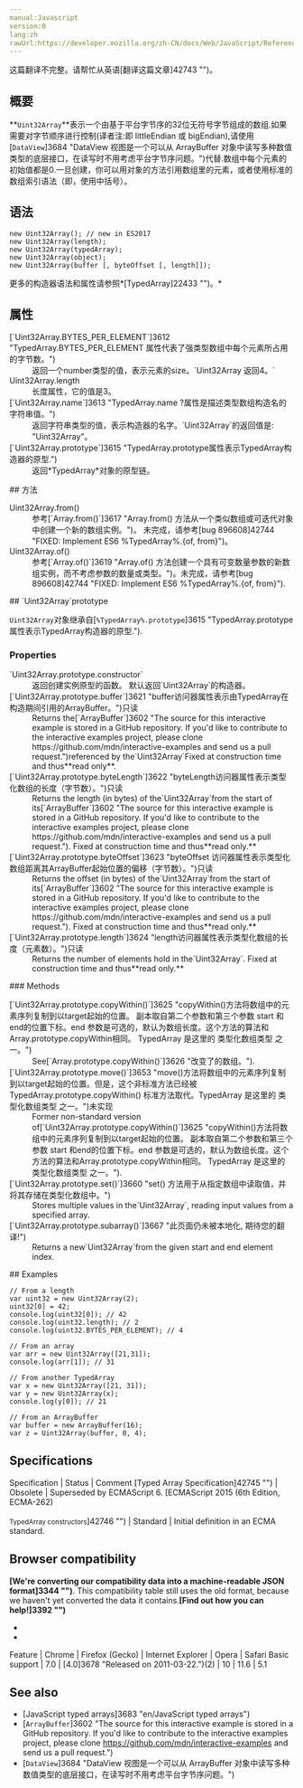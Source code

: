 ```yaml
---
manual:Javascript
version:0
lang:zh
rawUrl:https://developer.mozilla.org/zh-CN/docs/Web/JavaScript/Reference/Global_Objects/Uint32Array
---
```




这篇翻译不完整。请帮忙从英语[翻译这篇文章]42743 "")。





## 概要<a name="概要"></a>


**`Uint32Array`**表示一个由基于平台字节序的32位无符号字节组成的数组.如果需要对字节顺序进行控制(译者注:即 littleEndian 或 bigEndian),请使用[`DataView`]3684 "DataView 视图是一个可以从 ArrayBuffer 对象中读写多种数值类型的底层接口，在读写时不用考虑平台字节序问题。")代替.数组中每个元素的初始值都是0.一旦创建，你可以用对象的方法引用数组里的元素，或者使用标准的数组索引语法（即，使用中括号）。


## 语法<a name="语法"></a>

```
new Uint32Array(); // new in ES2017
new Uint32Array(length);
new Uint32Array(typedArray);
new Uint32Array(object);
new Uint32Array(buffer [, byteOffset [, length]]);
```


更多的构造器语法和属性请参照*[TypedArray]22433 "")。*


## 属性<a name="属性"></a>
<dl><dt id=''>[`Uint32Array.BYTES_PER_ELEMENT`]3612 "TypedArray.BYTES_PER_ELEMENT 属性代表了强类型数组中每个元素所占用的字节数。")</dt><dd>返回一个number类型的值，表示元素的size。`Uint32Array 返回4。`</dd><dt id=''>Uint32Array.length</dt><dd>长度属性，它的值是3。</dd><dt id=''>[`Uint32Array.name`]3613 "TypedArray.name ?属性是描述类型数组构造名的字符串值。")</dt><dd>返回字符串类型的值，表示构造器的名字。`Uint32Array`的返回值是: &quot;Uint32Array&quot;。</dd><dt id=''>[`Uint32Array.prototype`]3615 "TypedArray.prototype属性表示TypedArray构造器的原型.")</dt><dd>返回*TypedArray*对象的原型链。</dd></dl>
## 方法<a name="方法"></a>
<dl><dt id=''>Uint32Array.from()</dt><dd>参考[`Array.from()`]3617 "Array.from() 方法从一个类似数组或可迭代对象中创建一个新的数组实例。")。 未完成，请参考[bug 896608]42744 "FIXED: Implement ES6 %TypedArray%.{of, from}")。</dd><dt id=''>Uint32Array.of()</dt><dd>参考[`Array.of()`]3619 "Array.of() 方法创建一个具有可变数量参数的新数组实例，而不考虑参数的数量或类型。")。未完成，请参考[bug 896608]42744 "FIXED: Implement ES6 %TypedArray%.{of, from}").</dd></dl>
## `Uint32Array`prototype<a name="Boolean_instances"></a>


`Uint32Array`对象继承自[`%TypedArray%.prototype`]3615 "TypedArray.prototype属性表示TypedArray构造器的原型.").


### Properties<a name="Properties"></a>
<dl><dt id=''>`Uint32Array.prototype.constructor`</dt><dd>返回创建实例原型的函数。 默认返回`Uint32Array`的构造器。</dd><dt id=''>[`Uint32Array.prototype.buffer`]3621 "buffer访问器属性表示由TypedArray在构造期间引用的ArrayBuffer。")只读</dt><dd>Returns the[`ArrayBuffer`]3602 "The source for this interactive example is stored in a GitHub repository. If you'd like to contribute to the interactive examples project, please clone https://github.com/mdn/interactive-examples and send us a pull request.")referenced by the`Uint32Array`Fixed at construction time and thus**read only**.</dd><dt id=''>[`Uint32Array.prototype.byteLength`]3622 "byteLength访问器属性表示类型化数组的长度（字节数）。")只读</dt><dd>Returns the length (in bytes) of the`Uint32Array`from the start of its[`ArrayBuffer`]3602 "The source for this interactive example is stored in a GitHub repository. If you'd like to contribute to the interactive examples project, please clone https://github.com/mdn/interactive-examples and send us a pull request."). Fixed at construction time and thus**read only.**</dd><dt id=''>[`Uint32Array.prototype.byteOffset`]3623 "byteOffset 访问器属性表示类型化数组距离其ArrayBuffer起始位置的偏移（字节数）。")只读</dt><dd>Returns the offset (in bytes) of the`Uint32Array`from the start of its[`ArrayBuffer`]3602 "The source for this interactive example is stored in a GitHub repository. If you'd like to contribute to the interactive examples project, please clone https://github.com/mdn/interactive-examples and send us a pull request."). Fixed at construction time and thus**read only.**</dd><dt id=''>[`Uint32Array.prototype.length`]3624 "length访问器属性表示类型化数组的长度（元素数）。")只读</dt><dd>Returns the number of elements hold in the`Uint32Array`. Fixed at construction time and thus**read only.**</dd></dl>
### Methods<a name="Methods"></a>
<dl><dt id=''>[`Uint32Array.prototype.copyWithin()`]3625 "copyWithin()方法将数组中的元素序列复制到以target起始的位置。 副本取自第二个参数和第三个参数 start 和end的位置下标。end 参数是可选的，默认为数组长度。这个方法的算法和Array.prototype.copyWithin相同。 TypedArray 是这里的 类型化数组类型 之一。")</dt><dd>See[`Array.prototype.copyWithin()`]3626 "改变了的数组。").</dd><dt id=''>[`Uint32Array.prototype.move()`]3653 "move()方法将数组中的元素序列复制到以target起始的位置。但是，这个非标准方法已经被TypedArray.prototype.copyWithin() 标准方法取代。TypedArray 是这里的 类型化数组类型 之一。")<i></i>未实现</dt><dd>Former non-standard version of[`Uint32Array.prototype.copyWithin()`]3625 "copyWithin()方法将数组中的元素序列复制到以target起始的位置。 副本取自第二个参数和第三个参数 start 和end的位置下标。end 参数是可选的，默认为数组长度。这个方法的算法和Array.prototype.copyWithin相同。 TypedArray 是这里的 类型化数组类型 之一。").</dd><dt id=''>[`Uint32Array.prototype.set()`]3660 "set() 方法用于从指定数组中读取值，并将其存储在类型化数组中。")</dt><dd>Stores multiple values in the`Uint32Array`, reading input values from a specified array.</dd><dt id=''>[`Uint32Array.prototype.subarray()`]3667 "此页面仍未被本地化, 期待您的翻译!")</dt><dd>Returns a new`Uint32Array`from the given start and end element index.</dd></dl>
## Examples<a name="Examples"></a>

```
// From a length
var uint32 = new Uint32Array(2);
uint32[0] = 42;
console.log(uint32[0]); // 42
console.log(uint32.length); // 2
console.log(uint32.BYTES_PER_ELEMENT); // 4

// From an array
var arr = new Uint32Array([21,31]);
console.log(arr[1]); // 31

// From another TypedArray
var x = new Uint32Array([21, 31]);
var y = new Uint32Array(x);
console.log(y[0]); // 21

// From an ArrayBuffer
var buffer = new ArrayBuffer(16);
var z = Uint32Array(buffer, 0, 4);
```

## Specifications<a name="Specifications"></a>

Specification | Status | Comment 
[Typed Array Specification]42745 "") | Obsolete | Superseded by ECMAScript 6. 
[ECMAScript 2015 (6th Edition, ECMA-262)<br></br><small>TypedArray constructors</small>]42746 "") | Standard | Initial definition in an ECMA standard. 


## Browser compatibility<a name="Browser_compatibility"></a>


**[We&#39;re converting our compatibility data into a machine-readable JSON format]3344 "")**. This compatibility table still uses the old format, because we haven&#39;t yet converted the data it contains.**[Find out how you can help!]3392 "")**


* 
* 

Feature | Chrome | Firefox (Gecko) | Internet Explorer | Opera | Safari 
Basic support | 7.0 | [4.0]3678 "Released on 2011-03-22.")(2) | 10 | 11.6 | 5.1 




## See also<a name="See_also"></a>

* [JavaScript typed arrays]3683 "en/JavaScript typed arrays")
* [`ArrayBuffer`]3602 "The source for this interactive example is stored in a GitHub repository. If you'd like to contribute to the interactive examples project, please clone https://github.com/mdn/interactive-examples and send us a pull request.")
* [`DataView`]3684 "DataView 视图是一个可以从 ArrayBuffer 对象中读写多种数值类型的底层接口，在读写时不用考虑平台字节序问题。")



